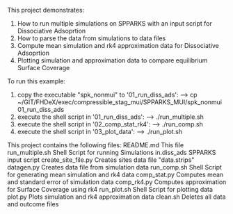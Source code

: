 This project demonstrates:
1. How to run multiple simulations on SPPARKS with an input script for Dissociative Adsoprtion
2. How to parse the data from simulations to data files
3. Compute mean simulation and rk4 approximation data for Dissociative Adsoprtion
4. Plotting simulation and approximation data to compare equilibrium Surface Coverage

To run this example:
1. copy the executable "spk_nonmui" to '01_run_diss_ads':
   --> cp ~/GIT/FHDeX/exec/compressible_stag_mui/SPPARKS_MUI/spk_nonmui 01_run_diss_ads
2. execute the shell script in '01_run_diss_ads':
   --> ./run_multiple.sh
3. execute the shell script in '02_comp_stat_rk4':
   --> ./run_comp.sh
4. execute the shell script in '03_plot_data':
   --> ./run_plot.sh
   
This project contains the following files:
    README.md            This file
    run_multiple.sh      Shell Script for running Simulations
    in.diss_ads          SPPARKS input script
    create_site_file.py  Creates sites data file "data.strips"
    datagen.py           Creates data file from simulation data
    run_comp.sh          Shell Script for generating mean simulation and rk4 data
    comp_stat.py         Computes mean and standard error of simulation data
    comp_rk4.py          Computes approximation for Surface Coverage using rk4
    run_plot.sh          Shell Script for plotting data
    plot.py              Plots simulation and rk4 approximation data
    clean.sh             Deletes all data and outcome files

